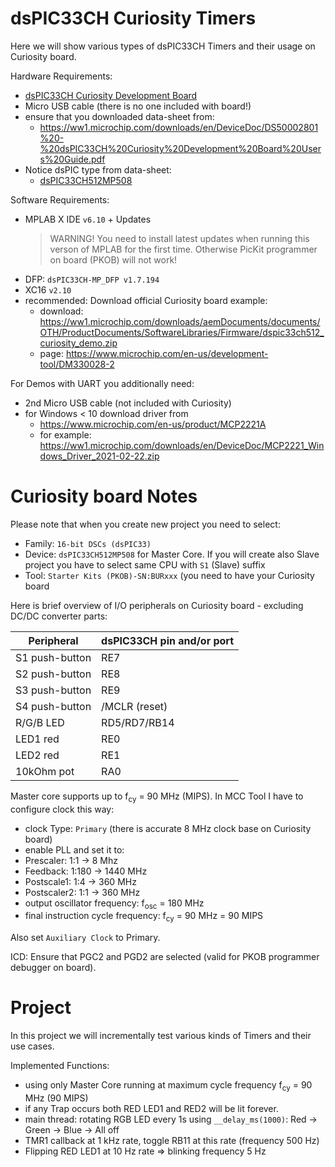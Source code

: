 # dsPIC33CH Curiosity Timers

Here we will show various types of dsPIC33CH Timers and
their usage on Curiosity board.

Hardware Requirements:
- [dsPIC33CH Curiosity Development Board](https://www.microchip.com/en-us/development-tool/DM330028-2)
- Micro USB cable (there is no one included with board!)
- ensure that you downloaded data-sheet from:
  - https://ww1.microchip.com/downloads/en/DeviceDoc/DS50002801%20-%20dsPIC33CH%20Curiosity%20Development%20Board%20Users%20Guide.pdf
- Notice dsPIC type from data-sheet:
  - [dsPIC33CH512MP508](https://www.microchip.com/en-us/product/dsPIC33CH512MP508)

Software Requirements:
- MPLAB X IDE `v6.10` + Updates
  > WARNING! You need to install latest updates when running
  > this verson of MPLAB for the first time. Otherwise 
  > PicKit programmer on board (PKOB) will not work!
- DFP: `dsPIC33CH-MP_DFP v1.7.194`
- XC16 `v2.10`
- recommended: Download official Curiosity board example:
  - download: https://ww1.microchip.com/downloads/aemDocuments/documents/OTH/ProductDocuments/SoftwareLibraries/Firmware/dspic33ch512_curiosity_demo.zip
  - page: https://www.microchip.com/en-us/development-tool/DM330028-2

For Demos with UART you additionally need:
- 2nd Micro USB cable (not included with Curiosity)
- for Windows < 10 download driver from 
  - https://www.microchip.com/en-us/product/MCP2221A 
  - for example: https://ww1.microchip.com/downloads/en/DeviceDoc/MCP2221_Windows_Driver_2021-02-22.zip

# Curiosity board Notes

Please note that when you create new project you need to select:
- Family: `16-bit DSCs (dsPIC33)`
- Device: `dsPIC33CH512MP508` for Master Core. If you will create also Slave
  project you have to select same CPU with `S1` (Slave) suffix
- Tool: `Starter Kits (PKOB)-SN:BURxxx` (you need to have your Curiosity board 

Here is brief overview of I/O peripherals on Curiosity board - excluding DC/DC converter parts:

| Peripheral | dsPIC33CH pin and/or port |
| --- | --- |
| S1 push-button | RE7 |
| S2 push-button | RE8 |
| S3 push-button | RE9 |
| S4 push-button | /MCLR (reset) |
| R/G/B LED | RD5/RD7/RB14 |
| LED1 red | RE0 |
| LED2 red | RE1 |
| 10kOhm pot | RA0 |

Master core supports  up to f<sub>cy</sub> = 90 MHz (MIPS).
In MCC Tool I have to configure clock this way:
- clock Type: `Primary` (there is accurate 8 MHz clock base on Curiosity board)
- enable PLL and set it to:
- Prescaler: 1:1 -> 8 Mhz
- Feedback: 1:180 -> 1440 MHz
- Postscale1: 1:4 -> 360 MHz
- Postscaler2: 1:1 -> 360 MHz
- output oscillator frequency: f<sub>osc</sub> = 180 MHz
- final instruction cycle frequency:  f<sub>cy</sub> = 90 MHz = 90 MIPS

Also set `Auxiliary Clock` to Primary.

ICD: Ensure that PGC2 and PGD2 are selected (valid for PKOB programmer
debugger on board).

# Project

In this project we will incrementally test various kinds of Timers
and their use cases.

Implemented Functions:
- using only Master Core running at maximum cycle frequency f<sub>cy</sub> = 90 MHz (90 MIPS)
- if any Trap occurs both RED LED1 and RED2 will be lit forever.
- main thread: rotating RGB LED every 1s using `__delay_ms(1000)`: Red -> Green -> Blue -> All off
- TMR1 callback at 1 kHz rate, toggle RB11 at this rate (frequency 500 Hz)
- Flipping RED LED1 at 10 Hz rate => blinking frequency 5 Hz


